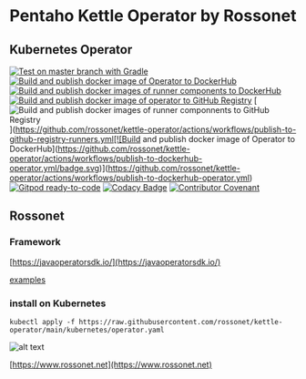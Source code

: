 # Pentaho Kettle Operator by Rossonet

## Kubernetes Operator
[![Test on master branch with Gradle](https://github.com/rossonet/kettle-operator/actions/workflows/test-on-master-with-gradle.yml/badge.svg)](https://github.com/rossonet/kettle-operator/actions/workflows/test-on-master-with-gradle.yml)
[![Build and publish docker image of Operator to DockerHub](https://github.com/rossonet/kettle-operator/actions/workflows/publish-to-dockerhub-operator.yml/badge.svg)](https://github.com/rossonet/kettle-operator/actions/workflows/publish-to-dockerhub-operator.yml)
[![Build and publish docker images of runner components to DockerHub](https://github.com/rossonet/kettle-operator/actions/workflows/publish-to-dockerhub-runners.yml/badge.svg)](https://github.com/rossonet/kettle-operator/actions/workflows/publish-to-dockerhub-runners.yml)
[![Build and publish docker image of operator to GitHub Registry](https://github.com/rossonet/kettle-operator/actions/workflows/publish-to-github-registry-operator.yml/badge.svg)](https://github.com/rossonet/kettle-operator/actions/workflows/publish-to-github-registry-operator.yml)
[![Build and publish docker images of runner componnents to GitHub Registry](https://github.com/rossonet/kettle-operator/actions/workflows/publish-to-github-registry-runners.yml/badge.svg)](https://github.com/rossonet/kettle-operator/actions/workflows/publish-to-github-registry-runners.yml[![Build and publish docker image of Operator to DockerHub](https://github.com/rossonet/kettle-operator/actions/workflows/publish-to-dockerhub-operator.yml/badge.svg)](https://github.com/rossonet/kettle-operator/actions/workflows/publish-to-dockerhub-operator.yml)
[![Gitpod ready-to-code](https://img.shields.io/badge/Gitpod-ready--to--code-blue?logo=gitpod)](https://gitpod.io/#https://github.com/rossonet/kettle-operator)
[![Codacy Badge](https://app.codacy.com/project/badge/Grade/f3ae38d406804dfc844d94bcff9cc9a7)](https://www.codacy.com/gh/rossonet/kettle-operator/dashboard?utm_source=github.com&amp;utm_medium=referral&amp;utm_content=rossonet/kettle-operator&amp;utm_campaign=Badge_Grade)
[![Contributor Covenant](https://img.shields.io/badge/Contributor%20Covenant-2.1-4baaaa.svg)](code_of_conduct.md) 

## Rossonet

### Framework

[https://javaoperatorsdk.io/](https://javaoperatorsdk.io/)

[examples](https://github.com/java-operator-sdk/java-operator-sdk/tree/main/sample-operators)

### install on Kubernetes

```
kubectl apply -f https://raw.githubusercontent.com/rossonet/kettle-operator/main/kubernetes/operator.yaml
```

![alt text](https://app.rossonet.net/wp-content/uploads/2021/10/rossonet-logo_280_115.png "Rossonet")

[https://www.rossonet.net](https://www.rossonet.net)

